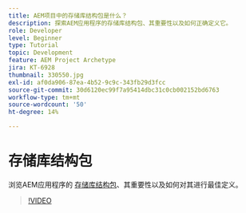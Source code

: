 ```yaml
---
title: AEM项目中的存储库结构包是什么？
description: 探索AEM应用程序的存储库结构包、其重要性以及如何正确定义它。
role: Developer
level: Beginner
type: Tutorial
topic: Development
feature: AEM Project Archetype
jira: KT-6928
thumbnail: 330550.jpg
exl-id: af0da906-87ea-4b52-9c9c-343fb29d3fcc
source-git-commit: 30d6120ec99f7a95414dbc31c0cb002152bd6763
workflow-type: tm+mt
source-wordcount: '50'
ht-degree: 14%

---
```


# 存储库结构包

浏览AEM应用程序的 [存储库结构包](https://experienceleague.adobe.com/docs/experience-manager-cloud-service/implementing/developing/repository-structure-package.html)、其重要性以及如何对其进行最佳定义。

>[!VIDEO](https://video.tv.adobe.com/v/330550?quality=12&learn=on)
